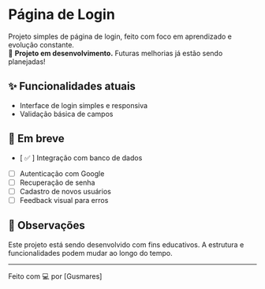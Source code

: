 # Página de Login

Projeto simples de página de login, feito com foco em aprendizado e evolução constante.  
🚧 **Projeto em desenvolvimento.** Futuras melhorias já estão sendo planejadas!

## ✨ Funcionalidades atuais

- Interface de login simples e responsiva
- Validação básica de campos

## 🔧 Em breve

- [ ✅ ] Integração com banco de dados
- [ ] Autenticação com Google
- [ ] Recuperação de senha
- [ ] Cadastro de novos usuários
- [ ] Feedback visual para erros

## 📌 Observações

Este projeto está sendo desenvolvido com fins educativos. A estrutura e funcionalidades podem mudar ao longo do tempo.

---

Feito com 💻 por [Gusmares]
